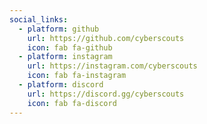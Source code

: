 ```yaml
---
social_links:
  - platform: github
    url: https://github.com/cyberscouts
    icon: fab fa-github
  - platform: instagram
    url: https://instagram.com/cyberscouts
    icon: fab fa-instagram
  - platform: discord
    url: https://discord.gg/cyberscouts
    icon: fab fa-discord
---
```

